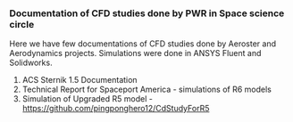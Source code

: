 ### Documentation of CFD studies done by PWR in Space science circle

Here we have few documentations of CFD studies done by Aeroster and Aerodynamics projects. Simulations were done in ANSYS Fluent and Solidworks.

1. ACS Sternik 1.5 Documentation
2. Technical Report for Spaceport America - simulations of R6 models
3. Simulation of Upgraded R5 model - https://github.com/pingponghero12/CdStudyForR5

